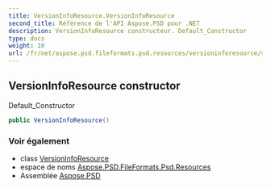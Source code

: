 ```yaml
---
title: VersionInfoResource.VersionInfoResource
second_title: Référence de l'API Aspose.PSD pour .NET
description: VersionInfoResource constructeur. Default_Constructor
type: docs
weight: 10
url: /fr/net/aspose.psd.fileformats.psd.resources/versioninforesource/versioninforesource/
---
```

## VersionInfoResource constructor

Default_Constructor

```csharp
public VersionInfoResource()
```

### Voir également

* class [VersionInfoResource](../)
* espace de noms [Aspose.PSD.FileFormats.Psd.Resources](../../versioninforesource/)
* Assemblée [Aspose.PSD](../../../)


